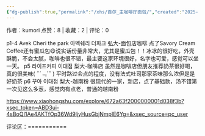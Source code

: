 ```yaml
---
{"dg-publish":true,"permalink":"/xhs/首尔_主咖啡厅面包/","created":"2025-03-17T22:58:55.248+08:00","updated":"2025-03-17T22:58:55.249+08:00"}
---
```


作者：kumori
点赞：8   |   收藏：2   |   评论：0

p1-4 Avek Cheri the park 아벡쉐리 더파크
弘大-面包店咖啡 点了Savory Cream Coffee还有蜜瓜包😋说实话份量非常大，尤其是蜜瓜包！！冰冰的很好吃，外壳酥脆，不会太腻，咖啡也很不错，最主要这家环境很好，名字也可爱，感觉可以坐一天。
p5 라이프커피 이대점
梨大-咖啡店 虽然是咖啡店但朋友推荐奶茶很好喝，真的很美味( ﻿˶﻿´﹃`˵﻿ ) 平时路过会点的程度，没有法式吐司那家茶味那么浓但是是好奶茶
p6 꾸아 이대점
梨大-越南粉 很现代的一家，新店，点了基础款，汤不错第一次见这么多葱，感觉肉有点老，普通的越南粉

https://www.xiaohongshu.com/explore/672a63f2000000001d038f3b?xsec_token=ABD3ui-4sBoQI1Ae4AKTfOp36Wd9ljyHusGbjNmpIE6Yg=&xsec_source=pc_user

评论区：===========

